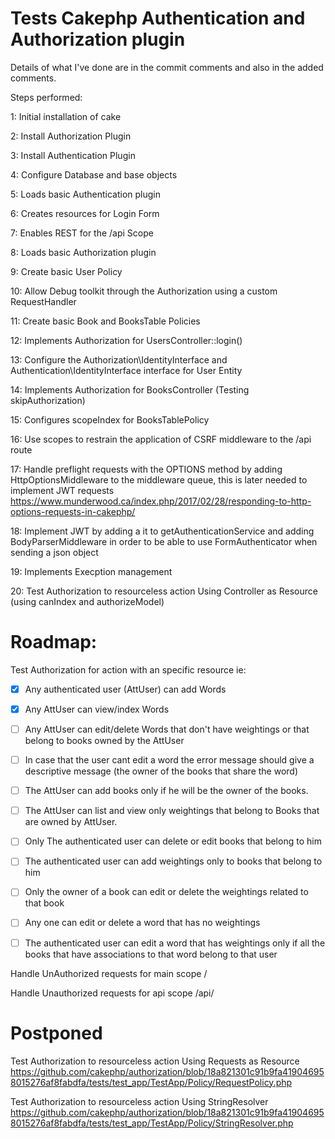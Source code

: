 # Tests Cakephp Authentication and Authorization plugin

Details of what I've done are in the commit comments and also in the added comments.

Steps performed:

1: Initial installation of cake

2: Install Authorization Plugin

3: Install Authentication Plugin

4: Configure Database and base objects

5: Loads basic Authentication plugin

6: Creates resources for Login Form

7: Enables REST for the /api Scope

8: Loads basic Authorization plugin

9: Create basic User Policy

10: Allow Debug toolkit through the Authorization using a custom RequestHandler

11: Create basic Book and BooksTable Policies

12: Implements Authorization for UsersController::login()

13: Configure the Authorization\IdentityInterface and Authentication\IdentityInterface interface for User Entity

14: Implements Authorization for BooksController (Testing skipAuthorization)

15: Configures scopeIndex for BooksTablePolicy

16: Use scopes to restrain the application of CSRF middleware to the /api route

17: Handle preflight requests with the OPTIONS method by adding HttpOptionsMiddleware to the middleware queue, this is later needed to implement JWT requests
https://www.munderwood.ca/index.php/2017/02/28/responding-to-http-options-requests-in-cakephp/

18: Implement JWT by adding a it to getAuthenticationService and adding BodyParserMiddleware in order to be able to use FormAuthenticator when sending a json object

19: Implements Execption management

20: Test Authorization to resourceless action Using Controller as Resource (using canIndex and authorizeModel)

# Roadmap:

Test Authorization for action with an specific resource
ie:
 - [x] Any authenticated user (AttUser) can add Words
 - [x] Any AttUser can view/index Words
 - [ ] Any AttUser can edit/delete Words that don't have weightings or that belong to books owned by the AttUser
 - [ ] In case that the user cant edit a word the error message should give a descriptive message (the owner of the books that share the word)
 - [ ] The AttUser can add books only if he will be the owner of the books.
 - [ ] The AttUser can  list and view only weightings that belong to Books that are owned by AttUser.
 - [ ] Only The authenticated user can delete or edit books that belong to him
 - [ ] The authenticated user can add weightings only to books that belong to him
 - [ ] Only the owner of a book can edit or delete the weightings related to that book
 - [ ] Any one can edit or delete a word that has no weightings
 - [ ] The authenticated user can edit a word that has weightings only if all the books that have associations to that word belong to that user
 

Handle UnAuthorized requests for main scope /

Handle Unauthorized requests for api scope /api/


# Postponed

Test Authorization to resourceless action Using Requests as Resource
https://github.com/cakephp/authorization/blob/18a821301c91b9fa419046958015276af8fabdfa/tests/test_app/TestApp/Policy/RequestPolicy.php

Test Authorization to resourceless action Using StringResolver
https://github.com/cakephp/authorization/blob/18a821301c91b9fa419046958015276af8fabdfa/tests/test_app/TestApp/Policy/StringResolver.php
